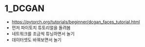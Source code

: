 1_DCGAN
=========

+ https://pytorch.org/tutorials/beginner/dcgan_faces_tutorial.html
+ 먼저 파이토치 튜토리얼을 돌려봄
+ 네트워크를 조금씩 튜닝하면서 놀기
+ 데이터셋도 바꿔보면서 놀기